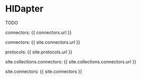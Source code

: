 # HIDapter
TODO

connectors: {{ connectors.url }}

connectors: {{ site.connectors.url }}

protocols: {{ site.protocols.url }}

site.collections.connectors: {{ site.collections.connectors.url }}

site.connectors: {{ site.connectors }}
